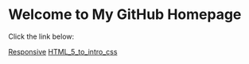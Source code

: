 <html>
<body>
    <h1>Welcome to My GitHub Homepage</h1>
    <p>Click the link below:</p>
    <a href="https://bcdaugherty019.github.io/IntrotoGITHUB/Responsive/index.html" target="_blank">Responsive</a>
<a href="https://bcdaugherty019.github.io/IntrotoGITHUB/HTML_5_to_intro_css/home.html" target="_blank">HTML_5_to_intro_css</a>


    

</body>
</html>


